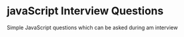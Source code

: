 # javaScript Interview Questions
Simple JavaScript questions which can be asked during am interview
